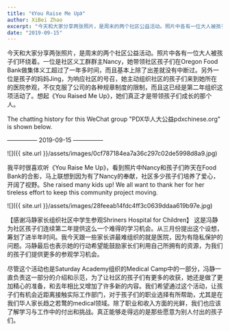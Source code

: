 ```yaml
---
title: "《You Raise Me Up》"
author: XiBei Zhao
excerpt: "今天和大家分享两张照片，是周末的两个社区公益活动。照片中各有一位大人被孩子们环绕着。一位是社区义工群群主Nancy，她带领社区孩子们在Oregon Food Bank做集体义工超过了一年多时间，而且基本上除了出差就没有中断过。另外一位是孩子的妈妈Jing，为响应社区的号召，她主动组织社区的孩子们来到她所在的医院参观，不仅克服了公司的各种规章制度的限制，而且这已经是第二年组织这项活动了。想起《You Raised Me Up》，她们真正才是带领孩子们成长的那个人。"
date: "2019-09-15"
---
```


今天和大家分享两张照片，是周末的两个社区公益活动。照片中各有一位大人被孩子们环绕着。一位是社区义工群群主Nancy，她带领社区孩子们在Oregon Food Bank做集体义工超过了一年多时间，而且基本上除了出差就没有中断过。另外一位是孩子的妈妈Jing，为响应社区的号召，她主动组织社区的孩子们来到她所在的医院参观，不仅克服了公司的各种规章制度的限制，而且这已经是第二年组织这项活动了。想起《You Raised Me Up》，她们真正才是带领孩子们成长的那个人。

The chatting history for this WeChat group "PDX华人大公益pdxchinese.org" is shown below.

—————  2019-09-15  —————

![]({{ site.url }}/assets/images/0cf787184ea7a36c297c02de5998d8a9.jpg)

我平时很喜欢听《You Raise Me Up》，看到照片中Nancy和孩子们昨天在Food Bank的合影，马上联想到因为有了Nancy的奉献，社区多少孩子们培养了爱心，开阔了视野。She raised many kids up! We all want to thank her for her tireless effort to keep this community project moving.

![]({{ site.url }}/assets/images/28feeab14fdc4ff3c0639ddaa619b97e.jpg)

【感谢冯静家长组织社区中学生参观Shriners Hospital for Children】 这是冯静为社区孩子们连续第二年提供这么一个难得的学习机会。从三月份提出这个设想，筹划了进半年时间。我今天跟一些家长讲最难组织的就是医院，因为有隐私保护的问题。冯静最后也表示她的行动希望能鼓励家长们利用自己所拥有的资源，为我们的孩子们提供更多的参观学习机会。

尽管这个活动也是Saturday Academy组织的Medical Camp中的一部分，冯静一直负责这一部分的介绍和示范，为了让社区的孩子们有更多的收获，她还是做了更加精心的准备，和去年相比又增加了许多新的内容。我们希望通过这个活动，让孩子们有机会近距离接触实际工作部门，对于孩子们的职业选择有所帮助，尤其是在我们华人家长趋之若鹜的medical领域。除了职业和收入方面的光鲜，我们也应该了解学习与工作中的付出和挑战。真正能够走得远的是那些愿意为别人付出的孩子们。
